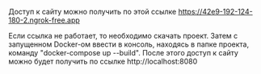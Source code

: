 Доступ к сайту можно получить по этой ссылке https://42e9-192-124-180-2.ngrok-free.app

Если ссылка не работает, то необходимо скачать проект. Затем с запущенном Docker-ом ввести в консоль, находясь в папке проекта, команду "docker-compose up --build". После этого доступ к сайту можно будет получить по ссылке http://localhost:8080
